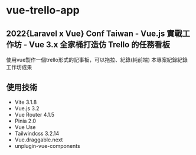 # vue-trello-app
## 2022{Laravel x Vue} Conf Taiwan - Vue.js 實戰工作坊 - Vue 3.x 全家桶打造仿 Trello 的任務看板
使用vue製作一個trello形式的記事板，可以拖拉、紀錄(純前端)
本專案紀錄紀錄工作坊成果

## 使用技術
- Vite 3.1.8
- Vue.js 3.2
- Vue Router 4.1.5
- Pinia 2.0
- Vue Use
- Tailwindcss 3.2.14
- Vue.draggable.next
- unplugin-vue-components
